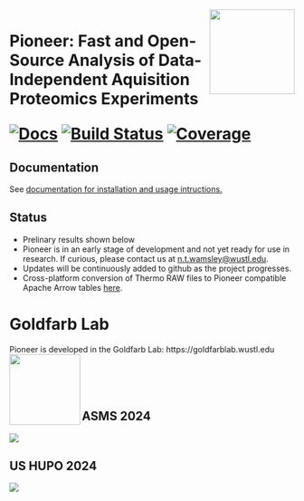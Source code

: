 <img src="https://github.com/nwamsley1/Pioneer.jl/blob/main/figures/PIONEER_LOGO.jpg" align="right" width="150px"/>
<h1>Pioneer: Fast and Open-Source Analysis of Data-Independent Aquisition Proteomics Experiments

[![Docs](https://img.shields.io/badge/docs-dev-blue.svg)](https://nwamsley1.github.io/Pioneer.jl/dev)
[![Build Status](https://github.com/nwamsley1/Pioneer.jl/actions/workflows/CI.yml/badge.svg?branch=main)](https://github.com/nwamsley1/Pioneer.jl/actions/workflows/CI.yml?query=branch%3Amain)
[![Coverage](https://codecov.io/gh/nwamsley1/Pioneer.jl/branch/main/graph/badge.svg)](https://codecov.io/gh/nwamsley1/Pioneer.jl)
</h1>

## Documentation 
See [documentation for installation and usage intructions.](https://nwamsley1.github.io/Pioneer.jl/dev)

## Status
- Prelinary results shown below
- Pioneer is in an early stage of development and not yet ready for use in research. If curious, please contact us at n.t.wamsley@wustl.edu.
- Updates will be continuously added to github as the project progresses.
- Cross-platform conversion of Thermo RAW files to Pioneer compatible Apache Arrow tables [here](https://github.com/nwamsley1/PioneerConverter).
  
<h1>Goldfarb Lab </h1>
 Pioneer is developed in the Goldfarb Lab: https://goldfarblab.wustl.edu   <img src="https://github.com/nwamsley1/Pioneer.jl/blob/main/figures/goldfarb.png" align="left" width="125px"/> 
<br><br><br><br><br>

## ASMS 2024
<img src="https://github.com/nwamsley1/Pioneer.jl/blob/main/figures/asms_2024_image.jpg"/>

## US HUPO 2024
<img src="https://github.com/nwamsley1/Pioneer.jl/blob/main/figures/HUPO_POSTER_2024_FORFEDEX.jpg"/>
